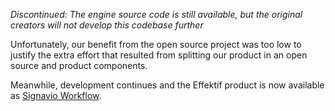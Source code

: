 _Discontinued: The engine source code is still available, but
the original creators will not develop this codebase further_

Unfortunately, our benefit from the open source project was too low to justify the extra effort that resulted from splitting our product in an open source and product components.

Meanwhile, development continues and the Effektif product is now available as [Signavio Workflow](http://www.signavio.com/products/workflow/).
